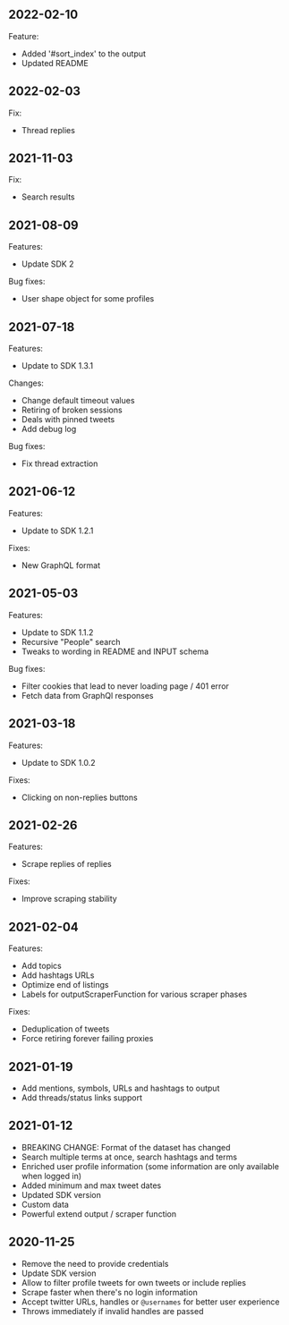## 2022-02-10

Feature:
- Added '#sort_index' to the output
- Updated README

## 2022-02-03

Fix:
- Thread replies

## 2021-11-03

Fix:
- Search results

## 2021-08-09

Features:
- Update SDK 2

Bug fixes:
- User shape object for some profiles

## 2021-07-18

Features:
- Update to SDK 1.3.1

Changes:
- Change default timeout values
- Retiring of broken sessions
- Deals with pinned tweets
- Add debug log

Bug fixes:
- Fix thread extraction

## 2021-06-12

Features:
- Update to SDK 1.2.1

Fixes:
- New GraphQL format

## 2021-05-03

Features:
- Update to SDK 1.1.2
- Recursive "People" search
- Tweaks to wording in README and INPUT schema

Bug fixes:
- Filter cookies that lead to never loading page / 401 error
- Fetch data from GraphQl responses

## 2021-03-18

Features:
- Update to SDK 1.0.2

Fixes:
- Clicking on non-replies buttons

## 2021-02-26

Features:
- Scrape replies of replies

Fixes:
- Improve scraping stability

## 2021-02-04

Features:
- Add topics
- Add hashtags URLs
- Optimize end of listings
- Labels for outputScraperFunction for various scraper phases

Fixes:
- Deduplication of tweets
- Force retiring forever failing proxies

## 2021-01-19

- Add mentions, symbols, URLs and hashtags to output
- Add threads/status links support

## 2021-01-12

- BREAKING CHANGE: Format of the dataset has changed
- Search multiple terms at once, search hashtags and terms
- Enriched user profile information (some information are only available when logged in)
- Added minimum and max tweet dates
- Updated SDK version
- Custom data
- Powerful extend output / scraper function

## 2020-11-25

- Remove the need to provide credentials
- Update SDK version
- Allow to filter profile tweets for own tweets or include replies
- Scrape faster when there's no login information
- Accept twitter URLs, handles or `@usernames` for better user experience
- Throws immediately if invalid handles are passed
